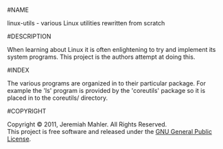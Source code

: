 
#NAME

linux-utils - various Linux utilities rewritten from scratch

#DESCRIPTION

When learning about Linux it is often enlightening to try and
implement its system programs.  This project is the authors
attempt at doing this.

#INDEX

The various programs are organized in to their particular package.
For example the 'ls' program is provided by the 'coreutils' package
so it is placed in to the coreutils/ directory.

#COPYRIGHT

Copyright &copy; 2011, Jeremiah Mahler.  All Rights Reserved.<br>
This project is free software and released under
the [GNU General Public License][gpl].

 [gpl]: http://www.gnu.org/licenses/gpl.html

